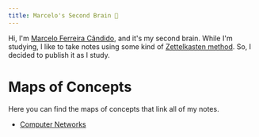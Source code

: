 ```yaml
---
title: Marcelo's Second Brain 🧠
---
```


Hi, I'm [Marcelo Ferreira Cândido](notes/about_me.md), and it's my second brain.
While I'm studying, I like to take notes using some kind of [Zettelkasten method](https://en.wikipedia.org/wiki/Zettelkasten).
So, I decided to publish it as I study.

# Maps of Concepts
Here you can find the maps of concepts that link all of my notes.

* [Computer Networks](notes/computer-networks.md)
